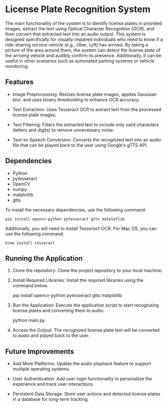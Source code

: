 # License Plate Recognition System

The main functionality of the system is to identify license plates in provided images, extract the text using Optical Character Recognition (OCR), and then convert that extracted text into an audio output. This system is designed specifically for visually impaired individuals who need to know if a ride-sharing service vehicle (e.g., Uber, Lyft) has arrived. By taking a picture of the area around them, the system can detect the license plate of the arriving vehicle and audibly confirm its presence. Additionally, it can be useful in other scenarios such as automated parking systems or vehicle monitoring.

## Features

- Image Preprocessing: Resizes license plate images, applies Gaussian blur, and uses binary thresholding to enhance OCR accuracy.

- Text Extraction: Uses Tesseract OCR to extract text from the processed license plate images.

- Text Filtering: Filters the extracted text to include only valid characters (letters and digits) to remove unnecessary noise.

- Text-to-Speech Conversion: Converts the recognized text into an audio file that can be played back to the user using Google's gTTS API.

## Dependencies
- Python
- pytesseract
- OpenCV
- numpy
- matplotlib
- gtts

To install the necessary dependencies, use the following command:

    pip install opencv-python pytesseract gtts matplotlib

Additionally, you will need to install Tesseract-OCR. For Mac OS, you can use the following command:

    brew install tesseract

## Running the Application

1. Clone the repository: Clone the project repository to your local machine.

2. Install Required Libraries: Install the required libraries using the command below.

    pip install opencv-python pytesseract gtts matplotlib

3. Run the Application: Execute the application script to start recognizing license plates and converting them to audio.

    python main.py

4. Access the Output: The recognized license plate text will be converted to audio and played back to the user.

## Future Improvements
- Add More Platforms: Update the audio playback feature to support multiple operating systems.
  
- User Authentication: Add user login functionality to personalize the experience and track user interactions.
  
- Persistent Data Storage: Store user actions and detected license plates in a database for long-term tracking.
